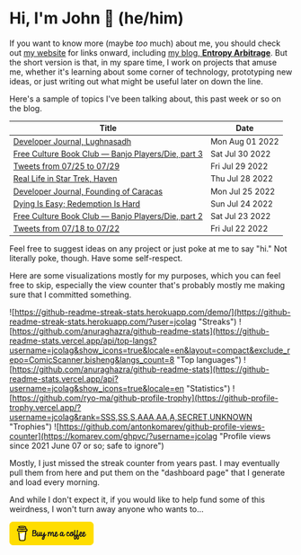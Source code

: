 # Hi, I'm John 👋 (he/him)

If you want to know more (maybe *too* much) about me, you should check out [my website](https://john.colagioia.net/) for links onward, including [my blog, **Entropy Arbitrage**](https://john.colagioia.net/blog).  But the short version is that, in my spare time, I work on projects that amuse me, whether it's learning about some corner of technology, prototyping new ideas, or just writing out what might be useful later on down the line.

Here's a sample of topics I've been talking about, this past week or so on the blog.

|Title|Date|
|-----|-------|
|[Developer Journal, Lughnasadh](https://john.colagioia.net/blog/2022/08/01/lughnasa.html)|Mon Aug 01 2022|
|[Free Culture Book Club — Banjo Players/Die, part 3](https://john.colagioia.net/blog/2022/07/30/banjo-3.html)|Sat Jul 30 2022|
|[Tweets from 07/25 to 07/29](https://john.colagioia.net/blog/2022/07/29/week.html)|Fri Jul 29 2022|
|[Real Life in Star Trek, Haven](https://john.colagioia.net/blog/2022/07/28/haven.html)|Thu Jul 28 2022|
|[Developer Journal, Founding of Caracas](https://john.colagioia.net/blog/2022/07/25/caracas.html)|Mon Jul 25 2022|
|[Dying Is Easy; Redemption Is Hard](https://john.colagioia.net/blog/2022/07/24/redemption.html)|Sun Jul 24 2022|
|[Free Culture Book Club — Banjo Players/Die, part 2](https://john.colagioia.net/blog/2022/07/23/banjo-2.html)|Sat Jul 23 2022|
|[Tweets from 07/18 to 07/22](https://john.colagioia.net/blog/2022/07/22/week.html)|Fri Jul 22 2022|

Feel free to suggest ideas on any project or just poke at me to say "hi." Not literally poke, though. Have some self-respect.

Here are some visualizations mostly for my purposes, which you can feel free to skip, especially the view counter that's probably mostly me making sure that I committed something.

![https://github-readme-streak-stats.herokuapp.com/demo/](https://github-readme-streak-stats.herokuapp.com/?user=jcolag "Streaks")
![https://github.com/anuraghazra/github-readme-stats](https://github-readme-stats.vercel.app/api/top-langs?username=jcolag&show_icons=true&locale=en&layout=compact&exclude_repo=ComicScanner,bisheng&langs_count=8 "Top languages")
![https://github.com/anuraghazra/github-readme-stats](https://github-readme-stats.vercel.app/api?username=jcolag&show_icons=true&locale=en "Statistics")
![https://github.com/ryo-ma/github-profile-trophy](https://github-profile-trophy.vercel.app/?username=jcolag&rank=SSS,SS,S,AAA,AA,A,SECRET,UNKNOWN "Trophies")
![https://github.com/antonkomarev/github-profile-views-counter](https://komarev.com/ghpvc/?username=jcolag "Profile views since 2021 June 07 or so; safe to ignore")

Mostly, I just missed the streak counter from years past.  I may eventually pull them from here and put them on the "dashboard page" that I generate and load every morning.

And while I don't expect it, if you would like to help fund some of this weirdness, I won't turn away anyone who wants to...

[<img src="images/default-yellow.png" alt="Buy Me a Coffee" width="150px"/>](https://www.buymeacoffee.com/jcolag)
